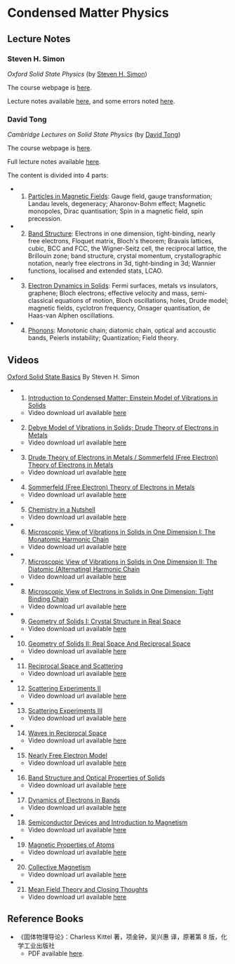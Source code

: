 # Condensed Matter Physics

## Lecture Notes

### Steven H. Simon

*Oxford Solid State Physics* (by [Steven H. Simon](http://www-thphys.physics.ox.ac.uk/people/SteveSimon/))

The course webpage is [here](http://www-thphys.physics.ox.ac.uk/people/SteveSimon/condmat2015/condmat.html).

Lecture notes available [here](http://www-thphys.physics.ox.ac.uk/people/SteveSimon/condmat2012/LectureNotes2012.pdf), and some errors noted [here](http://www-thphys.physics.ox.ac.uk/people/SteveSimon/condmat2012/typos.html).

### David Tong

*Cambridge Lectures on Solid State Physics* (by [David Tong](http://www.damtp.cam.ac.uk/user/tong/))

The course webpage is [here](http://www.damtp.cam.ac.uk/user/tong/solidstate.html).

Full lecture notes available [here](http://www.damtp.cam.ac.uk/user/tong/aqm/solidstate.pdf).

The content is divided into 4 parts:
- 1. [Particles in Magnetic Fields](http://www.damtp.cam.ac.uk/user/tong/aqm/solid1.pdf): Gauge field, gauge transformation; Landau levels, degeneracy; Aharonov-Bohm effect; Magnetic monopoles, Dirac quantisation; Spin in a magnetic field, spin precession.
- 2. [Band Structure](http://www.damtp.cam.ac.uk/user/tong/aqm/solid2.pdf): Electrons in one dimension, tight-binding, nearly free electrons, Floquet matrix, Bloch's theorem; Bravais lattices, cubic, BCC and FCC, the Wigner-Seitz cell, the reciprocal lattice, the Brillouin zone; band structure, crystal momentum, crystallographic notation, nearly free electrons in 3d, tight-binding in 3d; Wannier functions, localised and extended stats, LCAO.
- 3. [Electron Dynamics in Solids](http://www.damtp.cam.ac.uk/user/tong/aqm/solid3.pdf): Fermi surfaces, metals vs insulators, graphene; Bloch electrons; effective velocity and mass, semi-classical equations of motion, Bloch oscillations, holes, Drude model; magnetic fields, cyclotron frequency, Onsager quantisation, de Haas-van Alphen oscillations.
- 4. [Phonons](http://www.damtp.cam.ac.uk/user/tong/aqm/solid4.pdf): Monotonic chain; diatomic chain, optical and accoustic bands, Peierls instability; Quantization; Field theory.

## Videos

[Oxford Solid State Basics](http://podcasts.ox.ac.uk/series/oxford-solid-state-basics) By Steven H. Simon

- 01. [Introduction to Condensed Matter; Einstein Model of Vibrations in Solids](http://podcasts.ox.ac.uk/01-introduction-condensed-matter-einstein-model-vibrations-solids)
  - Video download url available [here](http://media.podcasts.ox.ac.uk/physics/2014-steve-simon/2014-01-20_Steve_Simon_01.mp4)
- 02. [Debye Model of Vibrations in Solids; Drude Theory of Electrons in Metals](http://podcasts.ox.ac.uk/02-debye-model-vibrations-solids-drude-theory-electrons-metals)
  - Video download url available [here](http://media.podcasts.ox.ac.uk/physics/2014-steve-simon/2014-01-23_Steve_Simon_02.mp4)
- 03. [Drude Theory of Electrons in Metals / Sommerfeld (Free Electron) Theory of Electrons in Metals](http://podcasts.ox.ac.uk/03-drude-theory-electrons-metals-sommerfeld-free-electron-theory-electrons-metals)
  - Video download url available [here](http://media.podcasts.ox.ac.uk/physics/2014-steve-simon/2014-01-24_Steve_Simon_03.mp4)
- 04. [Sommerfeld (Free Electron) Theory of Electrons in Metals](http://podcasts.ox.ac.uk/04-sommerfeld-free-electron-theory-electrons-metals)
  - Video download url available [here](http://media.podcasts.ox.ac.uk/physics/2014-steve-simon/2014-01-27_Steve_Simon_04.mp4)
- 05. [Chemistry in a Nutshell](http://podcasts.ox.ac.uk/05-chemistry-nutshell)
  - Video download url available [here](http://media.podcasts.ox.ac.uk/physics/2014-steve-simon/2014-01-30_Steve_Simon_05.mp4)
- 06. [Microscopic View of Vibrations in Solids in One Dimension I: The Monatomic Harmonic Chain](http://podcasts.ox.ac.uk/06-microscopic-view-vibrations-solids-one-dimension-i-monatomic-harmonic-chain)
  - Video download url available [here](http://media.podcasts.ox.ac.uk/physics/2014-steve-simon/2014-01-31_Steve_Simon_06.mp4)
- 07. [Microscopic View of Vibrations in Solids in One Dimension II: The Diatomic (Alternating) Harmonic Chain](http://podcasts.ox.ac.uk/07-microscopic-view-vibrations-solids-one-dimension-ii-diatomic-alternating-harmonic-chain)
  - Video download url available [here](http://media.podcasts.ox.ac.uk/physics/2014-steve-simon/2014-02-03_Steve_Simon_07.mp4)
- 08. [Microscopic View of Electrons in Solids in One Dimension: Tight Binding Chain](http://podcasts.ox.ac.uk/08-microscopic-view-electrons-solids-one-dimension-tight-binding-chain)
  - Video download url available [here](http://media.podcasts.ox.ac.uk/physics/2014-steve-simon/2014-02-05_Steve_Simon_08.mp4)
- 09. [Geometry of Solids I: Crystal Structure in Real Space](http://podcasts.ox.ac.uk/09-geometry-solids-i-crystal-structure-real-space)
  - Video download url available [here](http://media.podcasts.ox.ac.uk/physics/2014-steve-simon/2014-02-06_Steve_Simon_09.mp4)
- 10. [Geometry of Solids II: Real Space And Reciprocal Space](http://podcasts.ox.ac.uk/10-geometry-solids-ii-real-space-and-reciprocal-space)
  - Video download url available [here](http://media.podcasts.ox.ac.uk/physics/2014-steve-simon/2014-02-07_Steve_Simon_10.mp4)
- 11. [Reciprocal Space and Scattering](http://podcasts.ox.ac.uk/11-reciprocal-space-and-scattering)
  - Video download url available [here](http://media.podcasts.ox.ac.uk/physics/2014-steve-simon/2014-02-10_Steve_Simon_11.mp4)
- 12. [Scattering Experiments II](http://podcasts.ox.ac.uk/12-scattering-experiments-ii)
  - Video download url available [here](http://media.podcasts.ox.ac.uk/physics/2014-steve-simon/2014-02-12_Steve_Simon_12.mp4)
- 13. [Scattering Experiments III](http://podcasts.ox.ac.uk/13-scattering-experiments-iii)
  - Video download url available [here](http://media.podcasts.ox.ac.uk/physics/2014-steve-simon/2014-02-13_Steve_Simon_13.mp4)
- 14. [Waves in Reciprocal Space](http://podcasts.ox.ac.uk/14-waves-reciprocal-space)
  - Video download url available [here](http://media.podcasts.ox.ac.uk/physics/2014-steve-simon/2014-02-14_Steve_Simon_14.mp4)
- 15. [Nearly Free Electron Model](http://podcasts.ox.ac.uk/15-nearly-free-electron-model)
  - Video download url available [here](http://media.podcasts.ox.ac.uk/physics/2014-steve-simon/2014-02-19_Steve_Simon_15.mp4)
- 16. [Band Structure and Optical Properties of Solids](http://podcasts.ox.ac.uk/16-band-structure-and-optical-properties-solids)
  - Video download url available [here](http://media.podcasts.ox.ac.uk/physics/2014-steve-simon/2014-02-20_Steve_Simon_16.mp4)
- 17. [Dynamics of Electrons in Bands](http://podcasts.ox.ac.uk/17-dynamics-electrons-bands)
  - Video download url available [here](http://media.podcasts.ox.ac.uk/physics/2014-steve-simon/2014-02-21_Steve_Simon_17.mp4)
- 18. [Semiconductor Devices and Introduction to Magnetism](http://podcasts.ox.ac.uk/18-semiconductor-devices-and-introduction-magnetism)
  - Video download url available [here](http://media.podcasts.ox.ac.uk/physics/2014-steve-simon/2014-02-26_Steve_Simon_18.mp4)
- 19. [Magnetic Properties of Atoms](http://podcasts.ox.ac.uk/19-magnetic-properties-atoms)
  - Video download url available [here](http://media.podcasts.ox.ac.uk/physics/2014-steve-simon/2014-02-27_Steve_Simon_19.mp4)
- 20. [Collective Magnetism](http://podcasts.ox.ac.uk/20-collective-magnetism)
  - Video download url available [here](http://media.podcasts.ox.ac.uk/physics/2014-steve-simon/2014-02-28_Steve_Simon_20.mp4)
- 21. [Mean Field Theory and Closing Thoughts](http://podcasts.ox.ac.uk/21-mean-field-theory-and-closing-thoughts)
  - Video download url available [here](http://media.podcasts.ox.ac.uk/physics/2014-steve-simon/2014-03-06_Steve_Simon_21.mp4)

## Reference Books

- 《固体物理导论》：Charless Kittel 著，项金钟，吴兴惠 译，原著第 8 版，化学工业出版社
  - PDF available [here](https://lleng-my.sharepoint.com/:b:/g/personal/leng_blleng_cn/ETLTimF1BX9Duy-TL9jZ5hMBLaPmPzEA5DOC6NbLteHnew).